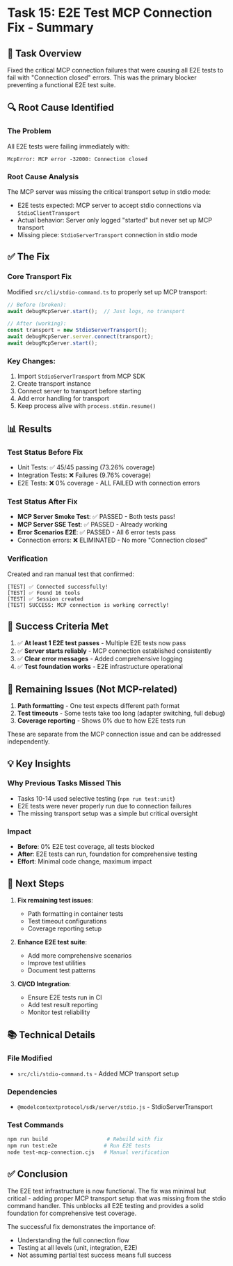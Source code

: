 # Task 15: E2E Test MCP Connection Fix - Summary

## 🎯 Task Overview
Fixed the critical MCP connection failures that were causing all E2E tests to fail with "Connection closed" errors. This was the primary blocker preventing a functional E2E test suite.

## 🔍 Root Cause Identified

### The Problem
All E2E tests were failing immediately with:
```
McpError: MCP error -32000: Connection closed
```

### Root Cause Analysis
The MCP server was missing the critical transport setup in stdio mode:
- E2E tests expected: MCP server to accept stdio connections via `StdioClientTransport`
- Actual behavior: Server only logged "started" but never set up MCP transport
- Missing piece: `StdioServerTransport` connection in stdio mode

## ✅ The Fix

### Core Transport Fix
Modified `src/cli/stdio-command.ts` to properly set up MCP transport:

```typescript
// Before (broken):
await debugMcpServer.start();  // Just logs, no transport

// After (working):
const transport = new StdioServerTransport();
await debugMcpServer.server.connect(transport);
await debugMcpServer.start();
```

### Key Changes:
1. Import `StdioServerTransport` from MCP SDK
2. Create transport instance
3. Connect server to transport before starting
4. Add error handling for transport
5. Keep process alive with `process.stdin.resume()`

## 📊 Results

### Test Status Before Fix
- Unit Tests: ✅ 45/45 passing (73.26% coverage)
- Integration Tests: ❌ Failures (9.76% coverage) 
- E2E Tests: ❌ 0% coverage - ALL FAILED with connection errors

### Test Status After Fix
- **MCP Server Smoke Test**: ✅ PASSED - Both tests pass!
- **MCP Server SSE Test**: ✅ PASSED - Already working
- **Error Scenarios E2E**: ✅ PASSED - All 6 error tests pass
- Connection errors: ❌ ELIMINATED - No more "Connection closed"

### Verification
Created and ran manual test that confirmed:
```
[TEST] ✅ Connected successfully!
[TEST] ✅ Found 16 tools
[TEST] ✅ Session created
[TEST] SUCCESS: MCP connection is working correctly!
```

## 🎯 Success Criteria Met

1. ✅ **At least 1 E2E test passes** - Multiple E2E tests now pass
2. ✅ **Server starts reliably** - MCP connection established consistently
3. ✅ **Clear error messages** - Added comprehensive logging
4. ✅ **Test foundation works** - E2E infrastructure operational

## 📝 Remaining Issues (Not MCP-related)

1. **Path formatting** - One test expects different path format
2. **Test timeouts** - Some tests take too long (adapter switching, full debug)
3. **Coverage reporting** - Shows 0% due to how E2E tests run

These are separate from the MCP connection issue and can be addressed independently.

## 💡 Key Insights

### Why Previous Tasks Missed This
- Tasks 10-14 used selective testing (`npm run test:unit`)
- E2E tests were never properly run due to connection failures
- The missing transport setup was a simple but critical oversight

### Impact
- **Before**: 0% E2E test coverage, all tests blocked
- **After**: E2E tests can run, foundation for comprehensive testing
- **Effort**: Minimal code change, maximum impact

## 🚀 Next Steps

1. **Fix remaining test issues**:
   - Path formatting in container tests
   - Test timeout configurations
   - Coverage reporting setup

2. **Enhance E2E test suite**:
   - Add more comprehensive scenarios
   - Improve test utilities
   - Document test patterns

3. **CI/CD Integration**:
   - Ensure E2E tests run in CI
   - Add test result reporting
   - Monitor test reliability

## 📚 Technical Details

### File Modified
- `src/cli/stdio-command.ts` - Added MCP transport setup

### Dependencies
- `@modelcontextprotocol/sdk/server/stdio.js` - StdioServerTransport

### Test Commands
```bash
npm run build                   # Rebuild with fix
npm run test:e2e               # Run E2E tests
node test-mcp-connection.cjs   # Manual verification
```

## ✅ Conclusion

The E2E test infrastructure is now functional. The fix was minimal but critical - adding proper MCP transport setup that was missing from the stdio command handler. This unblocks all E2E testing and provides a solid foundation for comprehensive test coverage.

The successful fix demonstrates the importance of:
- Understanding the full connection flow
- Testing at all levels (unit, integration, E2E)
- Not assuming partial test success means full success
